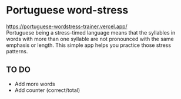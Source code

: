 <h1> Portuguese word-stress </h1>

https://portuguese-wordstress-trainer.vercel.app/ <br>
Portuguese being a stress-timed language means that the syllables in words with more than one syllable are not pronounced with the same emphasis or length.
This simple app helps you practice those stress patterns.

<h2>TO DO</h2>
<ul>
  <li>Add more words</li>
  <li>Add counter (correct/total)</li>
</ul>
